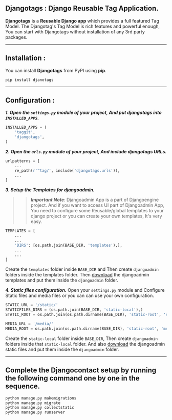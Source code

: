 ## Djangotags : Django Reusable Tag Application.

**Djangotags** is a **Reusable Django app** which provides a full featured Tag Model. The Djangotag's Tag Model is rich features and powerful enough, You can start with Djangotags without installation of any 3rd party packages.
___


## Installation :
You can install **Djangotags** from PyPI using **pip**.

``` pip install djanotags ```
___


## Configuration :
***1. Open the ```settings.py``` module of your project, And put **djangotags** into ```INSTALLED_APPS```.***
```python
INSTALLED_APPS = (
    'taggit',
    'djangotags',
)
```

***2. Open the ```urls.py``` module of your project, And include djangotags URLs.***
```python
urlpatterns = [
    ...
    re_path(r'^tag/', include('djangotags.urls')),
    ...
]
```

***3. Setup the Templates for djangoadmin.***
>> ***Important Note***: Djangoadmin App is a part of Djangoengine project. And if you want to access UI part of Djangoadmin App, You need to configure some Reusable/global templates to your django project or you can create your own templates, It's very easy.
```python
TEMPLATES = [
    ...
    ...
    'DIRS': [os.path.join(BASE_DIR, 'templates'),],
    ...
    ...
]
```

Create the ```templates``` folder inside ```BASE_DIR``` and Then create ```djangoadmin``` folders inside the templates folder.
Then [download](https://www.dropbox.com/sh/na4tzfewub5mhe5/AABmyPHZ3KFZSpC7lH9Uvl5Ya?dl=0) the djangoadmin templates and put them inside the ```djangoadmin``` folder.

***4. Static files configuration.***
Open your ```settings.py``` module and Configure Static files and media files or you can can use your own configuration.
```python
STATIC_URL = '/static/'
STATICFILES_DIRS = (os.path.join(BASE_DIR, 'static-local'),)
STATIC_ROOT = os.path.join(os.path.dirname(BASE_DIR), 'static-root', 'static')

MEDIA_URL = '/media/'
MEDIA_ROOT = os.path.join(os.path.dirname(BASE_DIR), 'static-root', 'media')
```

Create the ```static-local``` folder inside ```BASE_DIR```, Then create ```djangoadmin``` folders inside that ```static-local``` folder.
And also [download](https://www.dropbox.com/sh/1jjul5c7kauas3o/AACeEf_OqpnzTe_iqK-r3SNMa?dl=0) the djangoadmin static files and put them inside the ```djangoadmin``` folder.
___


## Complete the Djangocontact setup by running the following command one by one in the sequence.
```python
python manage.py makemigrations
python manage.py migrate
python manage.py collectstatic
python manage.py runserver
```
